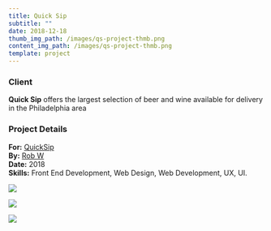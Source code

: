 ```yaml
---
title: Quick Sip
subtitle: ""
date: 2018-12-18
thumb_img_path: /images/qs-project-thmb.png
content_img_path: /images/qs-project-thmb.png
template: project
---
```

### Client

**Quick Sip** offers the largest selection of beer and wine available for delivery in the Philadelphia area

### Project Details

**For:** [QuickSip](https://www.quicksipdelivery.com/)\
**By:** [Rob W](https://www.robotwilliams.com/)\
**Date:** 2018\
**Skills:** Front End Development, Web Design, Web Development, UX, UI.

![](/images/qs-dsk.jpg)

![](/images/qs-tblt.jpg)

![](/images/qs-phn.png)